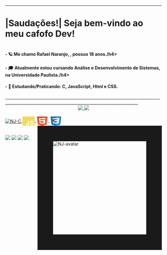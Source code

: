 ___________________________________________________________________________________________________________________________________________________________
<h1>|Saudações!| Seja bem-vindo ao meu cafofo Dev!<h1>
 

  <h4>- 🪐 Me chamo Rafael Naranjo, , possuo 18 anos./h4>
  <h4>- 🎓  Atualmente estou cursando Análise e Desenvolvimento de Sistemas, na Universidade Paulista./h4>
    <h4>- 🌱 Estudando/Praticando: C, JavaScript, Html e CSS.</h4>
   _________________________________________________________________________________________________________________________________________________
<div align="center">
  <a href="https://github.com/Naranjex">
  <img height="180em" src="https://github-readme-stats.vercel.app/api?username=naranjex&show_icons=true&theme=tokyonight&include_all_commits=true&count_private=true"/>
  <img height="180em" src="https://github-readme-stats.vercel.app/api/top-langs/?username=naranjex&layout=compact&langs_count=7&theme=tokyonight"/>
</div>

<div style="display: inline_block"><br>
  <img align="center" alt="NJ-C" height="30" width="40" src="https://cdn.jsdelivr.net/gh/devicons/devicon/icons/c/c-plain.svg" /> 
  <img align="center" alt="NJ-Js" height="30" width="40" src="https://raw.githubusercontent.com/devicons/devicon/master/icons/javascript/javascript-plain.svg">
  <img align="center" alt="NJ-HTML" height="30" width="40" src="https://raw.githubusercontent.com/devicons/devicon/master/icons/html5/html5-original.svg">
  <img align="center" alt="NJ-CSS" height="30" width="40" src="https://raw.githubusercontent.com/devicons/devicon/master/icons/css3/css3-original.svg">
<img align="right" alt="NJ-avatar" src="https://i.picasion.com/pic92/ca11bf461c4904936fbd92bc2878d34c.gif" width="300" height="300" border="50%" alt="https://picasion.com/" /></a><br /><a href="https://picasion.com/">
</div>
  
  ##
 
<div> 
  <a href="https://www.instagram.com/r.jajino/" target="_blank"><img src="https://img.shields.io/badge/-Instagram-%23E4405F?style=for-the-badge&logo=instagram&logoColor=white" target="_blank"></a>
 <a href="https://discord.gg/" target="_blank"><img src="https://img.shields.io/badge/Discord-7289DA?style=for-the-badge&logo=discord&logoColor=white" target="_blank"></a> 
  <a href = "rafaeljajino@gmail.com"><img src="https://img.shields.io/badge/-Gmail-%23333?style=for-the-badge&logo=gmail&logoColor=white" target="_blank"></a>
  <a href="https://www.linkedin.com/in/rafael-naranjo-jajino-580b02210/" target="_blank"><img src="https://img.shields.io/badge/-LinkedIn-%230077B5?style=for-the-badge&logo=linkedin&logoColor=white" target="_blank"></a> 
</div>
